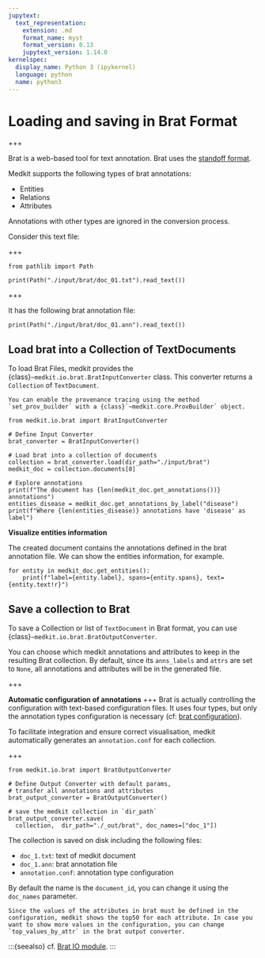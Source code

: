 ```yaml
---
jupytext:
  text_representation:
    extension: .md
    format_name: myst
    format_version: 0.13
    jupytext_version: 1.14.0
kernelspec:
  display_name: Python 3 (ipykernel)
  language: python
  name: python3
---
```


# Loading and saving in Brat Format

+++

Brat is a web-based tool for text annotation. Brat uses the [standoff format](https://brat.nlplab.org/standoff.html).

Medkit supports the following types of brat annotations:
- Entities 
- Relations
- Attributes

Annotations with other types are ignored in the conversion process.

Consider this text file: 

+++
```{code-cell} ipython3
from pathlib import Path

print(Path("./input/brat/doc_01.txt").read_text())
```

+++

It has the following brat annotation file:

```{code-cell} ipython3
print(Path("./input/brat/doc_01.ann").read_text())
```

## Load brat into a Collection of TextDocuments

To load Brat Files, medkit provides the {class}`~medkit.io.brat.BratInputConverter` class. This converter returns a `Collection` of `TextDocument`. 

```{tip}
You can enable the provenance tracing using the method `set_prov_builder` with a {class}`~medkit.core.ProvBuilder` object.

```

```{code-cell} ipython3
from medkit.io.brat import BratInputConverter

# Define Input Converter 
brat_converter = BratInputConverter()

# Load brat into a collection of documents
collection = brat_converter.load(dir_path="./input/brat")
medkit_doc = collection.documents[0]

# Explore annotations
print(f"The document has {len(medkit_doc.get_annotations())} annotations")
entities_disease = medkit_doc.get_annotations_by_label("disease")
print(f"Where {len(entities_disease)} annotations have 'disease' as label")

```

**Visualize entities information**

The created document contains the annotations defined in the brat annotation file. 
We can show the entities information, for example.

```{code-cell} ipython3
for entity in medkit_doc.get_entities():
    print(f"label={entity.label}, spans={entity.spans}, text={entity.text!r}")
```

## Save a collection to Brat

To save a Collection or list of `TextDocument` in Brat format, you can use {class}`~medkit.io.brat.BratOutputConverter`.

You can choose which medkit annotations and attributes to keep in the resulting Brat collection. By default, since its `anns_labels` and `attrs` are set to `None`, all annotations and attributes will be in the generated file. 

+++

**Automatic configuration of annotations**
+++
Brat is actually controlling the configuration with text-based configuration files. It uses four types, but only the annotation types configuration is necessary (cf: [brat configuration](https://brat.nlplab.org/configuration.html)).

To facilitate integration and ensure correct visualisation, medkit automatically generates an `annotation.conf` for each collection.
 
+++
```{code-cell} ipython3
from medkit.io.brat import BratOutputConverter

# Define Output Converter with default params,
# transfer all annotations and attributes
brat_output_converter = BratOutputConverter()

# save the medkit collection in `dir_path`
brat_output_converter.save(
  collection,  dir_path="./_out/brat", doc_names=["doc_1"])
```

The collection is saved on disk including the following files:
* `doc_1.txt`: text of medkit document
* `doc_1.ann`: brat annotation file
* `annotation.conf`: annotation type configuration


By default the name is the `document_id`, you can change it using the `doc_names` parameter.

```{note}
Since the values of the attributes in brat must be defined in the configuration, medkit shows the top50 for each attribute. In case you want to show more values in the configuration, you can change `top_values_by_attr` in the brat output converter.
 ```

:::{seealso}
cf. [Brat IO module](api:io:brat).
:::
